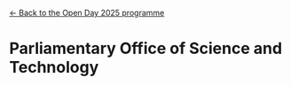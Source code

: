 <a href="../">&larr; Back to the Open Day 2025 programme</a>

# Parliamentary Office of Science and Technology